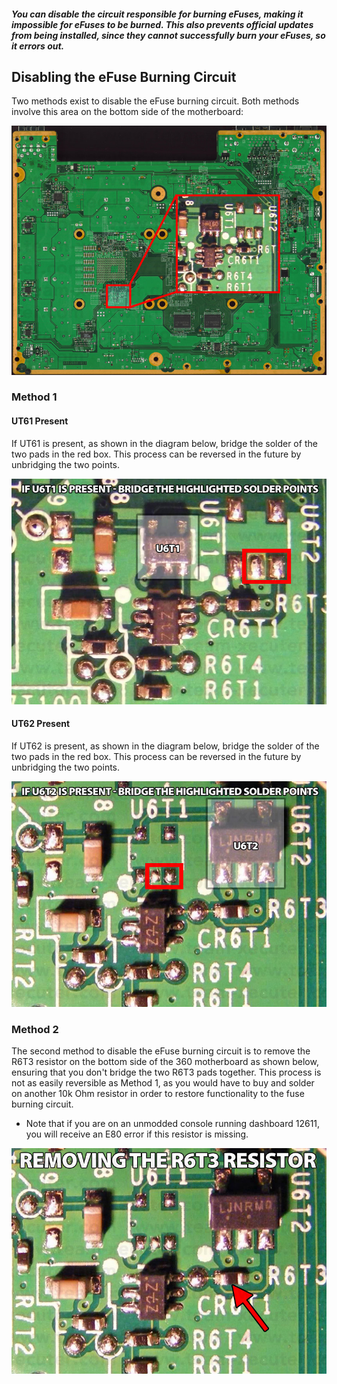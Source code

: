 ##### You can disable the circuit responsible for burning eFuses, making it  impossible for eFuses to be burned. This also prevents official updates  from being installed, since they cannot successfully burn your eFuses, so it errors out.

## Disabling the eFuse Burning Circuit

Two methods exist to disable the eFuse burning circuit. Both methods involve this area on the bottom side of the motherboard:

![Bottom of Motherboard](../media/WV1xg0UeHv2-WvRavLKp7pfhYxET_fqMMc6ODyrn5uI.png)

### Method 1

#### UT61 Present

If UT61 is present, as shown in the diagram below, bridge the solder  of the two pads in the red box. This process can be reversed in the  future by unbridging the two points.

![UT61 Present](../media/p5xfjvxdLVt3HZTJIPCowHxX6SGWQ-Bm29YkOKlvMKE.png)

#### UT62 Present

If UT62 is present, as shown in the diagram below, bridge the solder  of the two pads in the red box. This process can be reversed in the  future by unbridging the two points.

![UT62 Present](../media/q4ZUi-wIE6nKOOScOQj0xtZ2pVqWjVOJulmeax1747g.png)

### Method 2

The second method to disable the eFuse burning circuit is to remove  the R6T3 resistor on the bottom side of the 360 motherboard as shown  below, ensuring that you don't bridge the two R6T3 pads together. This  process is not as easily reversible as Method 1, as you would have to  buy and solder on another 10k Ohm resistor in order to restore  functionality to the fuse burning circuit.

- Note that if you are on an unmodded console running dashboard 12611, you will receive an E80 error if this resistor is missing. 

![R6T3](../media/yUByZ-14nvQnP_WBVZV1fz8BUo4igOSyLzDU8Z4bP6g.png)
